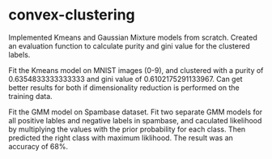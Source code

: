 # convex-clustering

Implemented Kmeans and Gaussian Mixture models from scratch. Created an evaluation function to calculate purity and gini value for the clustered labels.

Fit the Kmeans model on MNIST images (0-9), and clustered with a purity of 0.6354833333333333 and gini value of 0.6102175291133967. Can get better results for both if dimensionality reduction is performed on the training data.

Fit the GMM model on Spambase dataset. Fit two separate GMM models for all positive lables and negative labels in spambase, and caculated likelihood by multiplying the values with the prior probability for each class. Then predicted the right class with maximum liklihood. The result was an accuracy of 68%.
 
